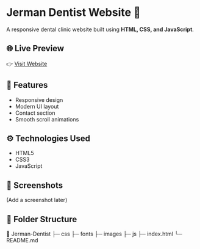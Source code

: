 # Jerman Dentist Website 🦷

A responsive dental clinic website built using **HTML, CSS, and JavaScript**.

## 🌐 Live Preview
👉 [Visit Website](https://chintu594.github.io/Jerman-Dentist/)

## 🧩 Features
- Responsive design
- Modern UI layout
- Contact section
- Smooth scroll animations

## ⚙️ Technologies Used
- HTML5
- CSS3
- JavaScript

## 📸 Screenshots
(Add a screenshot later)

## 📁 Folder Structure
📁 Jerman-Dentist
   ├─ css
   ├─ fonts
   ├─ images
   ├─ js
   ├─ index.html
   └─ README.md
